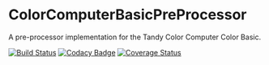 # ColorComputerBasicPreProcessor
A pre-processor implementation for the Tandy Color Computer Color Basic.

[![Build Status](https://travis-ci.com/brnomade/ColorComputerBasicPreProcessor.svg?branch=master)](https://travis-ci.com/brnomade/ColorComputerBasicPreProcessor)
[![Codacy Badge](https://api.codacy.com/project/badge/Grade/581cd2c068c64540aa9626029df38c52)](https://app.codacy.com/app/brnomade/ColorComputerBasicPreProcessor?utm_source=github.com&utm_medium=referral&utm_content=brnomade/ColorComputerBasicPreProcessor&utm_campaign=Badge_Grade_Dashboard)
[![Coverage Status](https://coveralls.io/repos/github/brnomade/ColorComputerBasicPreProcessor/badge.svg)](https://coveralls.io/github/brnomade/ColorComputerBasicPreProcessor)
